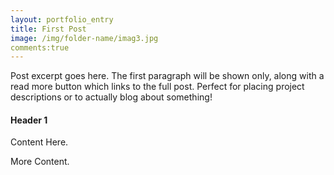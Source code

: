 ```yaml
---
layout: portfolio_entry
title: First Post
image: /img/folder-name/imag3.jpg
comments:true
---
```


Post excerpt goes here. The first paragraph will be shown only, along with a read more button which links to the full post. Perfect for placing project descriptions or to actually blog about something!

#### Header 1

Content Here.

More Content.
